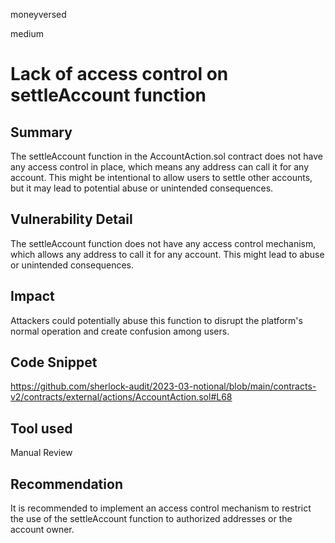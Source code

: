 moneyversed

medium

# Lack of access control on settleAccount function

## Summary

The settleAccount function in the AccountAction.sol contract does not have any access control in place, which means any address can call it for any account. This might be intentional to allow users to settle other accounts, but it may lead to potential abuse or unintended consequences.

## Vulnerability Detail

The settleAccount function does not have any access control mechanism, which allows any address to call it for any account. This might lead to abuse or unintended consequences.

## Impact

Attackers could potentially abuse this function to disrupt the platform's normal operation and create confusion among users.

## Code Snippet

https://github.com/sherlock-audit/2023-03-notional/blob/main/contracts-v2/contracts/external/actions/AccountAction.sol#L68

## Tool used

Manual Review

## Recommendation

It is recommended to implement an access control mechanism to restrict the use of the settleAccount function to authorized addresses or the account owner.